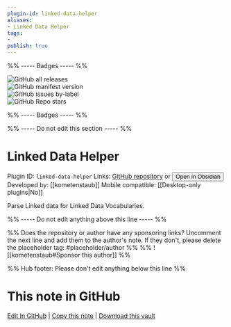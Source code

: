 ```yaml
---
plugin-id: linked-data-helper
aliases:
- Linked Data Helper
tags: 
- 
publish: true
---
```


%% ----- Badges ----- %%

![GitHub all releases](https://img.shields.io/github/downloads/kometenstaub/linked-data-helper/total?color=573E7A&logo=github&style=for-the-badge)   
![GitHub manifest version](https://img.shields.io/github/manifest-json/v/kometenstaub/linked-data-helper?color=573E7A&logo=github&style=for-the-badge)   
![GitHub issues by-label](https://img.shields.io/github/issues/kometenstaub/linked-data-helper/help%20wanted?color=573E7A&logo=github&style=for-the-badge)   
![GitHub Repo stars](https://img.shields.io/github/stars/kometenstaub/linked-data-helper?color=573E7A&logo=github&style=for-the-badge)

%% ----- Badges ----- %%

%% ----- Do not edit this section ----- %%

# Linked Data Helper

Plugin ID: `linked-data-helper`
Links: [GitHub repository](https://github.com/kometenstaub/linked-data-helper) or [<button id=HH>Open in Obsidian</button>](obsidian://goto-plugin?id=linked-data-helper)
Developed by: [[kometenstaub]]
Mobile compatible: [[Desktop-only plugins|No]]

Parse Linked data for Linked Data Vocabularies.

%% ----- Do not edit anything above this line ----- %% 

%% Does the repository or author have any sponsoring links? Uncomment the next line and add them to the author's note. If they don't, please delete the placeholder tag: #placeholder/author %%
%% ![[kometenstaub#Sponsor this author]] %%

%% Hub footer: Please don't edit anything below this line %%

# This note in GitHub

<span class="git-footer">[Edit In GitHub](https://github.dev/obsidian-community/obsidian-hub/blob/main/02%20-%20Community%20Expansions/02.05%20All%20Community%20Expansions/Plugins/linked-data-helper.md "git-hub-edit-note") | [Copy this note](https://raw.githubusercontent.com/obsidian-community/obsidian-hub/main/02%20-%20Community%20Expansions/02.05%20All%20Community%20Expansions/Plugins/linked-data-helper.md "git-hub-copy-note") | [Download this vault](https://github.com/obsidian-community/obsidian-hub/archive/refs/heads/main.zip "git-hub-download-vault") </span>